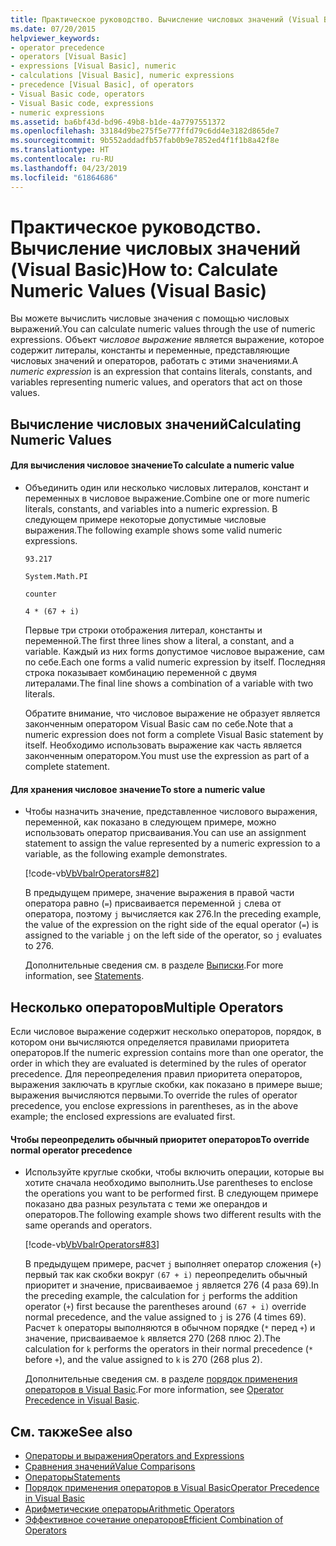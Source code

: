 ```yaml
---
title: Практическое руководство. Вычисление числовых значений (Visual Basic)
ms.date: 07/20/2015
helpviewer_keywords:
- operator precedence
- operators [Visual Basic]
- expressions [Visual Basic], numeric
- calculations [Visual Basic], numeric expressions
- precedence [Visual Basic], of operators
- Visual Basic code, operators
- Visual Basic code, expressions
- numeric expressions
ms.assetid: ba6bf43d-bd96-49b8-b1de-4a7797551372
ms.openlocfilehash: 33184d9be275f5e777ffd79c6dd4e3182d865de7
ms.sourcegitcommit: 9b552addadfb57fab0b9e7852ed4f1f1b8a42f8e
ms.translationtype: HT
ms.contentlocale: ru-RU
ms.lasthandoff: 04/23/2019
ms.locfileid: "61864686"
---
```

# <a name="how-to-calculate-numeric-values-visual-basic"></a><span data-ttu-id="b5d2d-102">Практическое руководство. Вычисление числовых значений (Visual Basic)</span><span class="sxs-lookup"><span data-stu-id="b5d2d-102">How to: Calculate Numeric Values (Visual Basic)</span></span>
<span data-ttu-id="b5d2d-103">Вы можете вычислить числовые значения с помощью числовых выражений.</span><span class="sxs-lookup"><span data-stu-id="b5d2d-103">You can calculate numeric values through the use of numeric expressions.</span></span> <span data-ttu-id="b5d2d-104">Объект *числовое выражение* является выражение, которое содержит литералы, константы и переменные, представляющие числовых значений и операторов, работать с этими значениями.</span><span class="sxs-lookup"><span data-stu-id="b5d2d-104">A *numeric expression* is an expression that contains literals, constants, and variables representing numeric values, and operators that act on those values.</span></span>  
  
## <a name="calculating-numeric-values"></a><span data-ttu-id="b5d2d-105">Вычисление числовых значений</span><span class="sxs-lookup"><span data-stu-id="b5d2d-105">Calculating Numeric Values</span></span>  
  
#### <a name="to-calculate-a-numeric-value"></a><span data-ttu-id="b5d2d-106">Для вычисления числовое значение</span><span class="sxs-lookup"><span data-stu-id="b5d2d-106">To calculate a numeric value</span></span>  
  
- <span data-ttu-id="b5d2d-107">Объединить один или несколько числовых литералов, констант и переменных в числовое выражение.</span><span class="sxs-lookup"><span data-stu-id="b5d2d-107">Combine one or more numeric literals, constants, and variables into a numeric expression.</span></span> <span data-ttu-id="b5d2d-108">В следующем примере некоторые допустимые числовые выражения.</span><span class="sxs-lookup"><span data-stu-id="b5d2d-108">The following example shows some valid numeric expressions.</span></span>  
  
     `93.217`  
  
     `System.Math.PI`  
  
     `counter`  
  
     `4 * (67 + i)`  
  
     <span data-ttu-id="b5d2d-109">Первые три строки отображения литерал, константы и переменной.</span><span class="sxs-lookup"><span data-stu-id="b5d2d-109">The first three lines show a literal, a constant, and a variable.</span></span> <span data-ttu-id="b5d2d-110">Каждый из них forms допустимое числовое выражение, сам по себе.</span><span class="sxs-lookup"><span data-stu-id="b5d2d-110">Each one forms a valid numeric expression by itself.</span></span> <span data-ttu-id="b5d2d-111">Последняя строка показывает комбинацию переменной с двумя литералами.</span><span class="sxs-lookup"><span data-stu-id="b5d2d-111">The final line shows a combination of a variable with two literals.</span></span>  
  
     <span data-ttu-id="b5d2d-112">Обратите внимание, что числовое выражение не образует является законченным оператором Visual Basic сам по себе.</span><span class="sxs-lookup"><span data-stu-id="b5d2d-112">Note that a numeric expression does not form a complete Visual Basic statement by itself.</span></span> <span data-ttu-id="b5d2d-113">Необходимо использовать выражение как часть является законченным оператором.</span><span class="sxs-lookup"><span data-stu-id="b5d2d-113">You must use the expression as part of a complete statement.</span></span>  
  
#### <a name="to-store-a-numeric-value"></a><span data-ttu-id="b5d2d-114">Для хранения числовое значение</span><span class="sxs-lookup"><span data-stu-id="b5d2d-114">To store a numeric value</span></span>  
  
- <span data-ttu-id="b5d2d-115">Чтобы назначить значение, представленное числового выражения, переменной, как показано в следующем примере, можно использовать оператор присваивания.</span><span class="sxs-lookup"><span data-stu-id="b5d2d-115">You can use an assignment statement to assign the value represented by a numeric expression to a variable, as the following example demonstrates.</span></span>  
  
     [!code-vb[VbVbalrOperators#82](~/samples/snippets/visualbasic/VS_Snippets_VBCSharp/VbVbalrOperators/VB/Class1.vb#82)]  
  
     <span data-ttu-id="b5d2d-116">В предыдущем примере, значение выражения в правой части оператора равно (`=`) присваивается переменной `j` слева от оператора, поэтому `j` вычисляется как 276.</span><span class="sxs-lookup"><span data-stu-id="b5d2d-116">In the preceding example, the value of the expression on the right side of the equal operator (`=`) is assigned to the variable `j` on the left side of the operator, so `j` evaluates to 276.</span></span>  
  
     <span data-ttu-id="b5d2d-117">Дополнительные сведения см. в разделе [Выписки](../../../../visual-basic/language-reference/statements/index.md).</span><span class="sxs-lookup"><span data-stu-id="b5d2d-117">For more information, see [Statements](../../../../visual-basic/language-reference/statements/index.md).</span></span>  
  
## <a name="multiple-operators"></a><span data-ttu-id="b5d2d-118">Несколько операторов</span><span class="sxs-lookup"><span data-stu-id="b5d2d-118">Multiple Operators</span></span>  
 <span data-ttu-id="b5d2d-119">Если числовое выражение содержит несколько операторов, порядок, в котором они вычисляются определяется правилами приоритета операторов.</span><span class="sxs-lookup"><span data-stu-id="b5d2d-119">If the numeric expression contains more than one operator, the order in which they are evaluated is determined by the rules of operator precedence.</span></span> <span data-ttu-id="b5d2d-120">Для переопределения правил приоритета операторов, выражения заключать в круглые скобки, как показано в примере выше; выражения вычисляются первыми.</span><span class="sxs-lookup"><span data-stu-id="b5d2d-120">To override the rules of operator precedence, you enclose expressions in parentheses, as in the above example; the enclosed expressions are evaluated first.</span></span>  
  
#### <a name="to-override-normal-operator-precedence"></a><span data-ttu-id="b5d2d-121">Чтобы переопределить обычный приоритет операторов</span><span class="sxs-lookup"><span data-stu-id="b5d2d-121">To override normal operator precedence</span></span>  
  
- <span data-ttu-id="b5d2d-122">Используйте круглые скобки, чтобы включить операции, которые вы хотите сначала необходимо выполнить.</span><span class="sxs-lookup"><span data-stu-id="b5d2d-122">Use parentheses to enclose the operations you want to be performed first.</span></span> <span data-ttu-id="b5d2d-123">В следующем примере показано два разных результата с теми же операндов и операторов.</span><span class="sxs-lookup"><span data-stu-id="b5d2d-123">The following example shows two different results with the same operands and operators.</span></span>  
  
     [!code-vb[VbVbalrOperators#83](~/samples/snippets/visualbasic/VS_Snippets_VBCSharp/VbVbalrOperators/VB/Class1.vb#83)]  
  
     <span data-ttu-id="b5d2d-124">В предыдущем примере, расчет `j` выполняет оператор сложения (`+`) первый так как скобки вокруг `(67 + i)` переопределить обычный приоритет и значение, присваиваемое `j` является 276 (4 раза 69).</span><span class="sxs-lookup"><span data-stu-id="b5d2d-124">In the preceding example, the calculation for `j` performs the addition operator (`+`) first because the parentheses around `(67 + i)` override normal precedence, and the value assigned to `j` is 276 (4 times 69).</span></span> <span data-ttu-id="b5d2d-125">Расчет `k` операторы выполняются в обычном порядке (`*` перед `+`) и значение, присваиваемое `k` является 270 (268 плюс 2).</span><span class="sxs-lookup"><span data-stu-id="b5d2d-125">The calculation for `k` performs the operators in their normal precedence (`*` before `+`), and the value assigned to `k` is 270 (268 plus 2).</span></span>  
  
     <span data-ttu-id="b5d2d-126">Дополнительные сведения см. в разделе [порядок применения операторов в Visual Basic](../../../../visual-basic/language-reference/operators/operator-precedence.md).</span><span class="sxs-lookup"><span data-stu-id="b5d2d-126">For more information, see [Operator Precedence in Visual Basic](../../../../visual-basic/language-reference/operators/operator-precedence.md).</span></span>  
  
## <a name="see-also"></a><span data-ttu-id="b5d2d-127">См. также</span><span class="sxs-lookup"><span data-stu-id="b5d2d-127">See also</span></span>

- [<span data-ttu-id="b5d2d-128">Операторы и выражения</span><span class="sxs-lookup"><span data-stu-id="b5d2d-128">Operators and Expressions</span></span>](../../../../visual-basic/programming-guide/language-features/operators-and-expressions/index.md)
- [<span data-ttu-id="b5d2d-129">Сравнения значений</span><span class="sxs-lookup"><span data-stu-id="b5d2d-129">Value Comparisons</span></span>](../../../../visual-basic/programming-guide/language-features/operators-and-expressions/value-comparisons.md)
- [<span data-ttu-id="b5d2d-130">Операторы</span><span class="sxs-lookup"><span data-stu-id="b5d2d-130">Statements</span></span>](../../../../visual-basic/language-reference/statements/index.md)
- [<span data-ttu-id="b5d2d-131">Порядок применения операторов в Visual Basic</span><span class="sxs-lookup"><span data-stu-id="b5d2d-131">Operator Precedence in Visual Basic</span></span>](../../../../visual-basic/language-reference/operators/operator-precedence.md)
- [<span data-ttu-id="b5d2d-132">Арифметические операторы</span><span class="sxs-lookup"><span data-stu-id="b5d2d-132">Arithmetic Operators</span></span>](../../../../visual-basic/language-reference/operators/arithmetic-operators.md)
- [<span data-ttu-id="b5d2d-133">Эффективное сочетание операторов</span><span class="sxs-lookup"><span data-stu-id="b5d2d-133">Efficient Combination of Operators</span></span>](../../../../visual-basic/programming-guide/language-features/operators-and-expressions/efficient-combination-of-operators.md)

